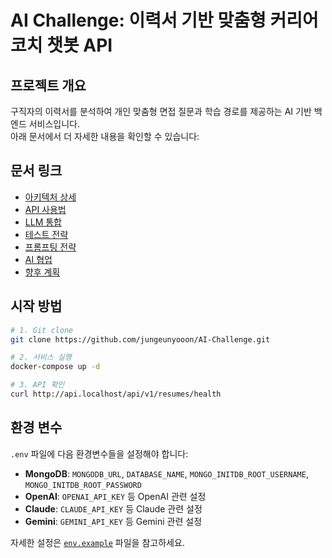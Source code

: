 # AI Challenge: 이력서 기반 맞춤형 커리어 코치 챗봇 API

## 프로젝트 개요

구직자의 이력서를 분석하여 개인 맞춤형 면접 질문과 학습 경로를 제공하는 AI 기반 백엔드 서비스입니다.  
아래 문서에서 더 자세한 내용을 확인할 수 있습니다:

## 문서 링크

- [아키텍처 상세](./docs/architecture.md)
- [API 사용법](./docs/api-guide.md)
- [LLM 통합](./docs/llm-integration.md)
- [테스트 전략](./docs/testing.md)
- [프롬프팅 전략](./docs/prompting-strategy.md)
- [AI 협업](./docs/ai-collaboration.md)
- [향후 계획](./docs/future-plans.md)

## 시작 방법

```bash
# 1. Git clone
git clone https://github.com/jungeunyooon/AI-Challenge.git

# 2. 서비스 실행
docker-compose up -d

# 3. API 확인
curl http://api.localhost/api/v1/resumes/health
```

## 환경 변수

`.env` 파일에 다음 환경변수들을 설정해야 합니다:

- **MongoDB**: `MONGODB_URL`, `DATABASE_NAME`, `MONGO_INITDB_ROOT_USERNAME`, `MONGO_INITDB_ROOT_PASSWORD`
- **OpenAI**: `OPENAI_API_KEY` 등 OpenAI 관련 설정
- **Claude**: `CLAUDE_API_KEY` 등 Claude 관련 설정  
- **Gemini**: `GEMINI_API_KEY` 등 Gemini 관련 설정

자세한 설정은 [`env.example`](./env.example) 파일을 참고하세요. 